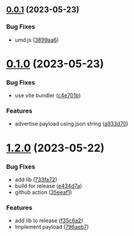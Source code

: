 ## [0.0.1](https://github.com/e23thr/socketio-chat/compare/v0.1.0...v0.0.1) (2023-05-23)


### Bug Fixes

* umd js ([3899aa6](https://github.com/e23thr/socketio-chat/commit/3899aa65c462828aecaa61cb5c2cb5706ff95ad3))



# [0.1.0](https://github.com/e23thr/socketio-chat/compare/v1.2.0...v0.1.0) (2023-05-23)


### Bug Fixes

* use vite bundler ([c4e701b](https://github.com/e23thr/socketio-chat/commit/c4e701b147add207fd23e5d8baab26e4f6505fe7))


### Features

* advertise payload using json string ([a933d70](https://github.com/e23thr/socketio-chat/commit/a933d70b4da535c90b27ca3fc27e7c8f1ca01a2d))



# [1.2.0](https://github.com/e23thr/socketio-chat/compare/v1.1.0...v1.2.0) (2023-05-22)


### Bug Fixes

* add lib ([733fa72](https://github.com/e23thr/socketio-chat/commit/733fa72386ebdac22140b55bd1a31cb3420f49c3))
* build for release ([e434d7a](https://github.com/e23thr/socketio-chat/commit/e434d7a5fbb531438fbac5432b0461096268d0b6))
* github action ([35eeaf1](https://github.com/e23thr/socketio-chat/commit/35eeaf111db3ee5b22f051af9fd01599f1436388))


### Features

* add lib to release ([f35c6a2](https://github.com/e23thr/socketio-chat/commit/f35c6a25dbd1a0af64dd11bb46004f990c464982))
* Implement payload ([796aeb7](https://github.com/e23thr/socketio-chat/commit/796aeb7fcdedfffebc9bf96c962979dd31049ba9))



